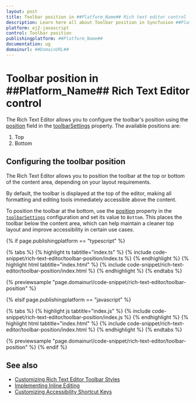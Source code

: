 ```yaml
---
layout: post
title: Toolbar position in ##Platform_Name## Rich text editor control | Syncfusion
description: Learn here all about Toolbar position in Syncfusion ##Platform_Name## Rich text editor control of Syncfusion Essential JS 2 and more.
platform: ej2-javascript
control: Toolbar position
publishingplatform: ##Platform_Name##
documentation: ug
domainurl: ##DomainURL##
---
```


# Toolbar position in ##Platform_Name## Rich Text Editor control

The Rich Text Editor allows you to configure the toolbar's position using the [position](../api/rich-text-editor/toolbarPosition/#toolbarposition) field in the [toolbarSettings](../api/rich-text-editor/toolbarSettings/#toolbarsettings) property. The available positions are:

1. Top 
2. Bottom

## Configuring the toolbar position

The Rich Text Editor allows you to position the toolbar at the top or bottom of the content area, depending on your layout requirements.

By default, the toolbar is displayed at the top of the editor, making all formatting and editing tools immediately accessible above the content.

To position the toolbar at the bottom, use the [position](../api/rich-text-editor/toolbarPosition/#toolbarposition) property in the [`toolbarSettings`](../api/rich-text-editor/toolbarPosition/#toolbarposition) configuration and set its value to `Bottom`. This places the toolbar below the content area, which can help maintain a cleaner top layout and improve accessibility in certain use cases.

{% if page.publishingplatform == "typescript" %}

{% tabs %}
{% highlight ts tabtitle="index.ts" %}
{% include code-snippet/rich-text-editor/toolbar-position/index.ts %}
{% endhighlight %}
{% highlight html tabtitle="index.html" %}
{% include code-snippet/rich-text-editor/toolbar-position/index.html %}
{% endhighlight %}
{% endtabs %}
        
{% previewsample "page.domainurl/code-snippet/rich-text-editor/toolbar-position" %}

{% elsif page.publishingplatform == "javascript" %}

{% tabs %}
{% highlight js tabtitle="index.js" %}
{% include code-snippet/rich-text-editor/toolbar-position/index.js %}
{% endhighlight %}
{% highlight html tabtitle="index.html" %}
{% include code-snippet/rich-text-editor/toolbar-position/index.html %}
{% endhighlight %}
{% endtabs %}

{% previewsample "page.domainurl/code-snippet/rich-text-editor/toolbar-position" %}
{% endif %}

## See also

* [Customizing Rich Text Editor Toolbar Styles](../style#customizing-editor-toolbar)
* [Implementing Inline Editing](../inline-editing)
* [Customizing Accessibility Shortcut Keys](../accessibility#keyboard-navigation)